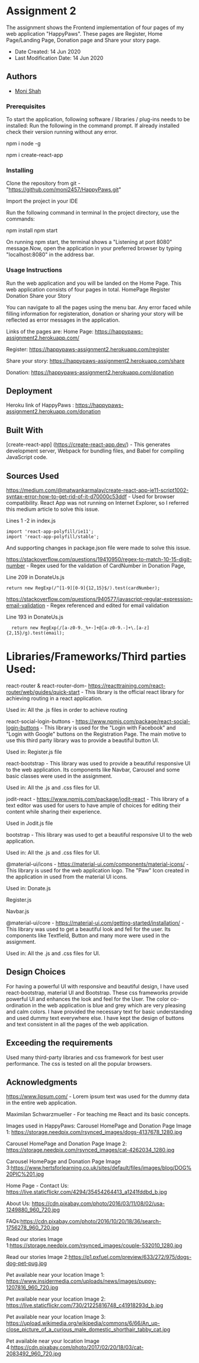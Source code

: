 # Assignment 2

The assignment shows the Frontend implementation of four pages of my web application "HappyPaws". These pages are Register, Home Page/Landing Page, Donation page and Share your story page.

* Date Created: 14 Jun 2020
* Last Modification Date: 14 Jun 2020

## Authors

* [Moni Shah](mn676765@dal.ca) 


### Prerequisites

To start the application, following software / libraries / plug-ins needs to be installed: Run the following in the command prompt. If already installed check their version running without any error.

npm i node -g

npm i create-react-app


### Installing

Clone the repository from git - "https://github.com/moni2457/HappyPaws.git"

Import the project in your IDE

Run the following command in terminal In the project directory, use the commands:

npm install 
npm start 

On running npm start, the terminal shows a "Listening at port 8080" message.Now, open the application in your preferred browser by typing "localhost:8080" in the address bar.

### Usage Instructions
 
Run the web application and you will be landed on the Home Page. This web application consists of four pages in total.
HomePage
Register
Donation
Share your Story

You can navigate to all the pages using the menu bar. Any error faced while filling information for registeration, donation or sharing your story will be reflected as error messages in the application.

Links of the pages are:
Home Page: https://happypaws-assignment2.herokuapp.com/

Register: https://happypaws-assignment2.herokuapp.com/register

Share your story: https://happypaws-assignment2.herokuapp.com/share

Donation: https://happypaws-assignment2.herokuapp.com/donation 

## Deployment

Heroku link of HappyPaws : https://happypaws-assignment2.herokuapp.com/donation


## Built With

[create-react-app] (https://create-react-app.dev/) - This generates development server, Webpack for bundling files, and Babel for compiling JavaScript code.


## Sources Used

https://medium.com/@matwankarmalay/create-react-app-ie11-script1002-syntax-error-how-to-get-rid-of-it-d70000c53ddf - Used for browser compatibility. React App was not running on Internet Explorer, so I referred this
medium article to solve this issue. 

Lines 1 -2 in index.js
```
import 'react-app-polyfill/ie11';
import 'react-app-polyfill/stable';
```
And supporting changes in package.json file were made to solve this issue.

https://stackoverflow.com/questions/19410950/regex-to-match-10-15-digit-number - Regex used for the validation of CardNumber in Donation Page, 

Line 209 in DonateUs.js

```
return new RegExp(/^[1-9][0-9]{12,15}$/).test(cardNumber);
```


https://stackoverflow.com/questions/940577/javascript-regular-expression-email-validation - Regex referenced and edited for email validation

Line 193 in DonateUs.js
```
  return new RegExp(/[a-z0-9._%+-]+@[a-z0-9.-]+\.[a-z]{2,15}/g).test(email);
```


# Libraries/Frameworks/Third parties Used:

react-router & react-router-dom- https://reacttraining.com/react-router/web/guides/quick-start - This library  is the official react library for achieving routing in a react application. 

Used in:
All the .js files in order to achieve routing

react-social-login-buttons - https://www.npmjs.com/package/react-social-login-buttons - This library is used for the "Login with Facebook" and "Login with Google" buttons on the Registration Page. The main motive
to use this third party library was to provide a beautiful button UI.

Used in:
Register.js file

react-bootstrap - This library was used to provide a beautiful responsive UI to the web application. Its components like Navbar, Carousel and some basic classes were used in the assignment.

Used in:
All the .js and .css files for UI.

jodit-react - https://www.npmjs.com/package/jodit-react - This library of a text editor was used for users to have ample of choices for editing their content while sharing their experience. 

Used in 
Jodit.js file

bootstrap - This library was  used to get a beautiful responsive UI to the web application. 
 
Used in:
All the .js and .css files for UI.

@material-ui/icons - https://material-ui.com/components/material-icons/ - This library is used for the web application logo. The "Paw" Icon created in the application in used from the material UI icons. 

Used in:
Donate.js

Register.js

Navbar.js


@material-ui/core -   https://material-ui.com/getting-started/installation/ - This library was used to get a beautiful look and fell for the user. Its components like Textfield, Button and many more were used in the assignment.

Used in:
All the .js and .css files for UI.


## Design Choices

For having a powerful UI with responsive and beautiful design, I have used react-bootstrap,  material UI and Bootstrap. These css frameworks provide powerful UI and enhances the look and feel for the User. 
The color co-ordination in the web application is blue and grey which are very pleasing and calm colors. I have provided the necessary text for basic understanding and used dummy text everywhere else. I have kept the design of buttons and text consistent in all the pages of the web application.


## Exceeding the requirements
Used many third-party libraries and css framework for best user performance. 
The css is tested on all the popular browsers.

## Acknowledgments

https://www.lipsum.com/ - Lorem ipsum text was used for the dummy data in the entire web application. 

Maximilan Schwarzmueller - For teaching me React and its basic concepts.

Images used in HappyPaws:
Carousel HomePage and Donation Page Image 1: https://storage.needpix.com/rsynced_images/dogs-4137678_1280.jpg

Carousel HomePage and Donation Page Image 2: https://storage.needpix.com/rsynced_images/cat-4262034_1280.jpg

Carousel HomePage and Donation Page Image 3:https://www.hertsforlearning.co.uk/sites/default/files/images/blog/DOG%20PIC%201.jpg

Home Page - 
Contact Us: https://live.staticflickr.com/4294/35454264413_a1241fddbd_b.jpg

About Us: https://cdn.pixabay.com/photo/2016/03/11/08/02/usa-1249880_960_720.jpg

FAQs:https://cdn.pixabay.com/photo/2016/10/20/18/36/search-1756278_960_720.jpg

Read our stories Image 1:https://storage.needpix.com/rsynced_images/couple-532010_1280.jpg

Read our stories Image 2:https://p1.pxfuel.com/preview/633/272/975/dogs-dog-pet-pug.jpg

Pet available near your location Image 1: https://www.insidermedia.com/uploads/news/images/puppy-1207816_960_720.jpg

Pet available near your location Image 2: https://live.staticflickr.com/730/21225816748_c41918293d_b.jpg

Pet available near your location Image 3: https://upload.wikimedia.org/wikipedia/commons/6/66/An_up-close_picture_of_a_curious_male_domestic_shorthair_tabby_cat.jpg

Pet available near your location Image 4:https://cdn.pixabay.com/photo/2017/02/20/18/03/cat-2083492_960_720.jpg
